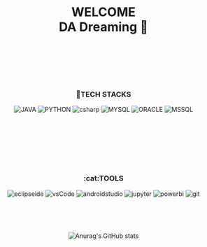 <!--
**ju0718/ju0718** is a ✨ _special_ ✨ repository because its `README.md` (this file) appears on your GitHub profile.

Here are some ideas to get you started:

- 🔭 I’m currently working on ...
- 🌱 I’m currently learning ...
- 👯 I’m looking to collaborate on ...
- 🤔 I’m looking for help with ...
- 💬 Ask me about ...
- 📫 How to reach me: ...
- 😄 Pronouns: ...
- ⚡ Fun fact: ...
-->

<div align="center">

# WELCOME <br> DA Dreaming 👋

<br>
<br>

<br>
<br>
<br>

### 🌱TECH STACKS

![JAVA](https://img.shields.io/badge/JAVA-83B81A.svg?&style=for-the-badge&logo=JAVA&logoColor=White)
![PYTHON](https://img.shields.io/badge/python-FCBFBD.svg?&style=for-the-badge&logo=python&logoColor=White)
![csharp](https://img.shields.io/badge/csharp-FF6B00.svg?&style=for-the-badge&logo=csharp&logoColor=White)
![MYSQL](https://img.shields.io/badge/mysql-FFFF09.svg?&style=for-the-badge&logo=mysql&logoColor=White) 
![ORACLE](https://img.shields.io/badge/oracle-512BD4.svg?&style=for-the-badge&logo=oracle&logoColor=White)
![MSSQL](https://img.shields.io/badge/MSSQL-CC2927.svg?&style=for-the-badge&logo=MSSQL&logoColor=White)

<br>
<br>
<br>
<br>
<br>
<br>
<h3>:cat:TOOLS</h3>

![eclipseide](https://img.shields.io/badge/eclipseide-1293D8.svg?&style=for-the-badge&logo=eclipseide&logoColor=White)
![vsCode](https://img.shields.io/badge/vsCode-4D4D4D.svg?&style=for-the-badge&logo=visualstudiocode&logoColor=White)
![androidstudio](https://img.shields.io/badge/android%20studio-DDE072.svg?&style=for-the-badge&logo=androidstudio&logoColor=White)
![jupyter](https://img.shields.io/badge/jupyter-F37626.svg?&style=for-the-badge&logo=jupyter&logoColor=White)
![powerbi](https://img.shields.io/badge/powerbi-004833.svg?&style=for-the-badge&logo=powerbi&logoColor=White)
![git](https://img.shields.io/badge/git-FFEEA9.svg?&style=for-the-badge&logo=git&logoColor=White)

<br>
<br>
<br>

![Anurag's GitHub stats](https://github-readme-stats.vercel.app/api?username=ju0718&show_icons=true&theme=radical)

</div>
